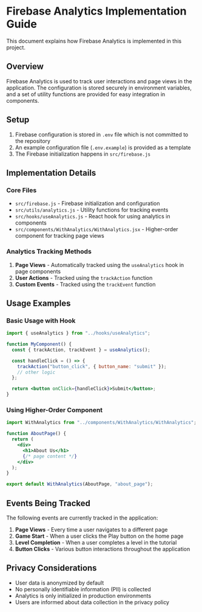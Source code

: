 # Firebase Analytics Implementation Guide

This document explains how Firebase Analytics is implemented in this project.

## Overview

Firebase Analytics is used to track user interactions and page views in the application. The configuration is stored securely in environment variables, and a set of utility functions are provided for easy integration in components.

## Setup

1. Firebase configuration is stored in `.env` file which is not committed to the repository
2. An example configuration file (`.env.example`) is provided as a template
3. The Firebase initialization happens in `src/firebase.js`

## Implementation Details

### Core Files

- `src/firebase.js` - Firebase initialization and configuration
- `src/utils/analytics.js` - Utility functions for tracking events
- `src/hooks/useAnalytics.js` - React hook for using analytics in components
- `src/components/WithAnalytics/WithAnalytics.jsx` - Higher-order component for tracking page views

### Analytics Tracking Methods

1. **Page Views** - Automatically tracked using the `useAnalytics` hook in page components
2. **User Actions** - Tracked using the `trackAction` function
3. **Custom Events** - Tracked using the `trackEvent` function

## Usage Examples

### Basic Usage with Hook

```jsx
import { useAnalytics } from "../hooks/useAnalytics";

function MyComponent() {
  const { trackAction, trackEvent } = useAnalytics();

  const handleClick = () => {
    trackAction("button_click", { button_name: "submit" });
    // other logic
  };

  return <button onClick={handleClick}>Submit</button>;
}
```

### Using Higher-Order Component

```jsx
import WithAnalytics from "../components/WithAnalytics/WithAnalytics";

function AboutPage() {
  return (
    <div>
      <h1>About Us</h1>
      {/* page content */}
    </div>
  );
}

export default WithAnalytics(AboutPage, "about_page");
```

## Events Being Tracked

The following events are currently tracked in the application:

1. **Page Views** - Every time a user navigates to a different page
2. **Game Start** - When a user clicks the Play button on the home page
3. **Level Completion** - When a user completes a level in the tutorial
4. **Button Clicks** - Various button interactions throughout the application

## Privacy Considerations

- User data is anonymized by default
- No personally identifiable information (PII) is collected
- Analytics is only initialized in production environments
- Users are informed about data collection in the privacy policy
